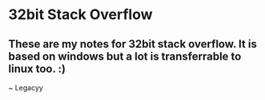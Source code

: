 # 32bit Stack Overflow
These are my notes for 32bit stack overflow. It is based on windows but a lot is transferrable to linux too.  :)
-------------------------
 ~ Legacyy